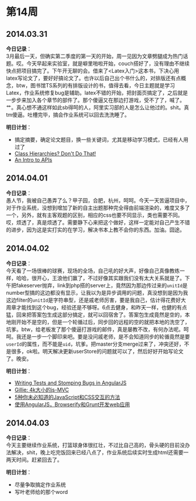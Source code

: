 第14周
======

## 2014.03.31

**今日记录**：  
3月最后一天，但确实第二季度的第一天的开始，周一见因为文章劈腿成为热门话题。哎。今天早起来实验室，就是噼里啪啦开始，couch搭好了，没有理由不继续快点把项目搞完了。下午开无聊的会。借来了<Latex入门>这本书，下决心用latex写论文了，要好好搞论文了。也许以后自己出个书什么的，对排版还有点概念，btw，图书馆TS系列的有排版设计的书，值得去看，今日主题就是学习Latex，作业系统修复bug是辅助。latex不错的开始，把封面页搞定了，之后就是一步步来加入各个章节的部件了。那个傻逼又在那边打游戏，受不了了，喊了。艹。真心想不通这样如此sb得呵的人，阿里实习部的人是怎么让他过的。shit。真tm傻逼。吐槽完毕，搞会作业系统可以回去洗洗睡了。

**明日计划**：  
- 搞定摘要，确定论文题目，换一些关键词，尤其是移动学习模式，已经有人用过了
- [Class Hierarchies? Don't Do That!](http://raganwald.com/2014/03/31/class-hierarchies-dont-do-that.html)
- [An Intro to APIs](https://zapier.com/learn/apis/)

## 2014.04.01

**今日记录**：  
愚人节，我被自己愚弄了么？甲子园，合肥，杭州，呵呵。今天一天苦逼项目中，对于作业系统，没想到增加了新的自主出题那种完全得由前端渲染的，难度又多了一个，另外，就有主客观题的区别，相应的css也要不同显示，类也需要不同。哎，烦透了，真是烦透了。需要静下心来把这个做好，这样一定能对自己产生不错的进步，因为这是实打实的在学习，解决书本上教不会你的东西。加油。囧途。

## 2014.04.02

**今日记录**：  
今天看了一场很棒的球赛，现场的全场，自己吼的好大声，好像自己真像教练一样，哈哈，很开心，王浪他们赢了，不过好像其实跟我们没有太大关系就是了。下午把fakeserver抛弃，link到php搭的server上，竟然因为那边传过来的`unitId`是number型搞的这边都没有显示，让我以为是异步调用的问题，真没想到是因为我这边filter的`unitId`是字符串型，还是戚老师厉害，要是我自己，估计得花费好大周章才能找到这个bug，经验还是不够呀。6点去健身，和昨天一样，也健的有点猛，回来把答案包生成这部分搞定，就可以回宿舍了。答案包生成竟然是空的，本地刚开始不是空的，但是一个轮循过后，同步回的远程的空的就把本地的洗空了，坑爹。btw，给老板发了那个傻逼打游戏的邮件，真是屡教不改，有何办法呢。呵呵。我还是一步一个脚印来吧。要是没问戚老师，是不会知道同步的轮循竟然是要`userId`的属性，而不能是`uid`，坑爹。把master分支merge过来了，冲突还好，不是很多，ok啦。明天解决更新userStore的问题就可以了，然后好好开始写论文了。晚安。

**明日计划**：  
- [Writing Tests and Stomping Bugs in AngularJS](http://blog.safaribooksonline.com/2014/04/01/writing-tests-stomping-bugs-angularjs/#more-14543)
- [Gillie: 4k大小的js-MVC](http://bbs.html5cn.org/thread-79847-1-1.html)
- [5种你未必知道的JavaScript和CSS交互的方法](http://www.open-open.com/news/view/d0739)
- [使用AngularJS，Browserify和Grunt开发web应用](http://www.html-js.com/article/1946)

## 2014.04.03

**今日记录**：  
今天主要继续作业系统，打篮球身体很扛壮，不过比自己高的，骨头硬的目前没办法解决，shit，晚上吃完饭回来已经八点了，作业系统后续实时生成html还需要一两天时间。赶紧回去了。

**明日计划**：  
- 尽量争取搞定作业系统
- 写叶老师给的那个word
